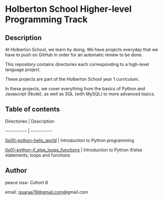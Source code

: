 # Holberton School Higher-level Programming Track



## Description

At Holberton School, we learn by doing. We have projects everyday that we have to push on GitHub in order for an automatic review to be done.

This repository contains directories each corresponding to a high-level language project.

These projects are part of the Holberton School year 1 curriculum.

In these projects, we cover everything from the basics of Python and Javascript (Node), as well as SQL (with MySQL) to more advanced topics.



## Table of contents

Directories | Description

----------- | -----------

[0x00-python-hello_world](./0x00-python-hello_world) | Introduction to Python programming

[0x01-python-if_else_loops_functions](./0x01-python-if_else_loops_functions) | Introduction to Python if/else statements, loops and functions



## Author



peace issa- Cohort 8



email: issarae78@gmail.com@gmail.com
